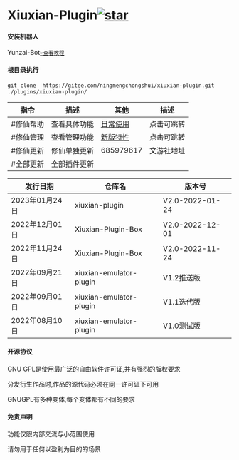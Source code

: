 # Xiuxian-Plugin<a  href='https://gitee.com/ningmengchongshui/xiuxian-plugin/stargazers'><img src='https://gitee.com/ningmengchongshui/xiuxian-plugin/badge/star.svg?theme=dark'  alt='star'></img></a>

#### 安装机器人

Yunzai-Bot[`☞查看教程`](https://gitee.com/Le-niao/Yunzai-Bot?_from=gitee_search)

#### 根目录执行      
```
git clone  https://gitee.com/ningmengchongshui/xiuxian-plugin.git ./plugins/xiuxian-plugin/   
```
| 指令 | 描述 | 其他 | 描述 |
|---|---|---|---|
|  #修仙帮助 |  查看具体功能 | [日常使用](./developer/administrators/README.md) |  点击可跳转 |
|  #修仙管理 |  查看管理功能 | [新版特性](./developer/characteristic/README.md) |  点击可跳转 |
|  #修仙更新 |  修仙单独更新 | 685979617 |  文游社地址 |
|  #全部更新 |  全部插件更新 |

发行日期  | 仓库名  |  版本号 
------------- | -------------  | -------------   
| 2023年01月24日 | xiuxian-plugin | V2.0-2022-01-24 |  
| 2022年12月01日 | Xiuxian-Plugin-Box | V2.0-2022-12-01 |
| 2022年11月24日 | Xiuxian-Plugin-Box | V2.0-2022-11-24 |
| 2022年09月21日 | xiuxian-emulator-plugin | V1.2推送版 |
| 2022年09月01日 | xiuxian-emulator-plugin | V1.1迭代版 |
| 2022年08月10日 | xiuxian-emulator-plugin | V1.0测试版  |



#### 开源协议

GNU GPL是使用最广泛的自由软件许可证,并有强烈的版权要求

分发衍生作品时,作品的源代码必须在同一许可证下可用

GNUGPL有多种变体,每个变体都有不同的要求

#### 免责声明

功能仅限内部交流与小范围使用

请勿用于任何以盈利为目的的场景